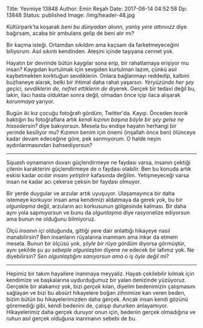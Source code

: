 Title: Yevmiye 13848
Author: Emin Reşah
Date:  2017-06-14 04:52:58
Dp: 13848
Status: published
Image: /img/header-48.jpg

Kültürpark'ta koşarak *beni bu dünyadan alııınn, yanlış yere attınııızz* diye
bağırsam, acaba bir ambulans gelip de beni alır mı?

Bir kaçma isteği. Ortamdan sıkıldım ama kaçsam da farketmeyeceğini biliyorum.
Asıl sıkıntı kendinden. Ateşini içinde taşıyana cennet yok. 

Hayatın bir devrinde bütün kaygılar sona erip, bir rahatlamaya erişiyor mu
insan? Kaygıdan kurtulmak için sevgiden kurtulman lazım, çünkü asıl kaybetmekten
korktuğun sevdiklerin. Onlara bağlanmayı reddedip, kalbini buzhaneye alarak,
belki bir ihtimal daha rahat yaşarsın. *Yeryüzünde her şey geçici, sevdiklerin
de, nefret ettiklerin de* diyerek. Gerçek bir tedavi değil bu, lakin, ilacı
hasta olduktan sonra değil, olmadan önce içip ilaca alışarak *korunmaya*
yarıyor.

Bugün iki kız çocuğu fotoğrafı gördüm, Twitter'da. Kayıp. Önceden *teorik*
baktığın bu fotoğraflara artık *kendi kızının başına böyle bir şey gelse ne
hissedersin?* diye bakıyorsun. Mesela bu endişe hayatın herhangi bir yerinde
kesiliyor mu? Kızımın benim için önemi (inşallah önce ben) ölünceye kadar devam
edeceğine göre, pek sanmıyorum. O halde neyin aydınlanmasından bahsediyorsun?

-------

Squash oynamanın duvarı güçlendirmeye ne faydası varsa, insanın çektiği çilenin
karakterini güçlendirmeye de o faydası olabilir. Ben bu konuda artık eskisi
kadar *acılar insanı yetiştirir* kafasında değilim. Yetişmeyeceği varsa insan ne
kadar acı çekerse çeksin bir faydası olmuyor. 

Bir yerde duygular ve arzular artık uyuşuyor. Ulaşamayınca bir daha istemeye
korkuyor insan ama kendimizi aldatmaya da gerek yok, bu bir *olgunlaşma* değil,
arzuların acı korkusunun gölgesinde kalması. Bir daha aynı yola sapmıyorsun ve
bunu da *olgunlaşma* diye rasyonelize ediyorsun ama bunun ne olduğunu bilmiyoruz. 

Ölçü *insanın içi* olduğunda, gittiği yere dair anlattığı hikayeye nasıl
inanabilirsin? Ben insanların rüyalarına inanmam ama inkar da etmem mesela.
Bunun bir ölçüsü yok, *şöyle bir rüya gördüm* diyorsa görmüştür, aynı şekilde
*şu şu sebeple olgunlaştım* diyene ne edecek bir lafımız yok. Ne diyebilirsin?
*Sen olgunlaştığını sanıyorsun ama o iş öyle değil* mi? 

-------

Hepimiz bir takım hayallere inanmaya meyyaliz. Hayatı çekilebilir kılmak için
kendimize ve başkalarına uydurduğumuz bir yalan denizinde yüzüyoruz. Gerçekle
bir alakamız yok, bizi *gerçek* kılan, diyelim bedenimizin çalışmasını sağlayan
ve bizi bu absürt hikayelere boğan zihnimize kan veren beden, bizim bütün bu
hikayelerimizden daha gerçek. Ancak insan kendi gözünü göremediği gibi, kendi
bedenini de, çalışıp dururken anlayamıyor. Hikayelerimiz daha gerçek duruyor
onun için, bedenin gerçek olmadığına ve *ruhun* asıl gerçek olduğuna inanmanın
sebebi de bu.

